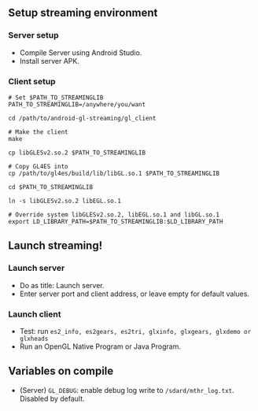 ## Setup streaming environment
### Server setup
- Compile Server using Android Studio.
- Install server APK.

### Client setup
```
# Set $PATH_TO_STREAMINGLIB
PATH_TO_STREAMINGLIB=/anywhere/you/want

cd /path/to/android-gl-streaming/gl_client

# Make the client
make

cp libGLESv2.so.2 $PATH_TO_STREAMINGLIB

# Copy GL4ES into
cp /path/to/gl4es/build/lib/libGL.so.1 $PATH_TO_STREAMINGLIB

cd $PATH_TO_STREAMINGLIB

ln -s libGLESv2.so.2 libEGL.so.1

# Override system libGLESv2.so.2, libEGL.so.1 and libGL.so.1
export LD_LIBRARY_PATH=$PATH_TO_STREAMINGLIB:$LD_LIBRARY_PATH
```

## Launch streaming!
### Launch server
- Do as title: Launch server.
- Enter server port and client address, or leave empty for default values.

### Launch client
- Test: run `es2_info, es2gears, es2tri, glxinfo, glxgears, glxdemo or glxheads`
- Run an OpenGL Native Program or Java Program.

## Variables on compile
- (Server) `GL_DEBUG`: enable debug log write to `/sdard/mthr_log.txt`. Disabled by default.
